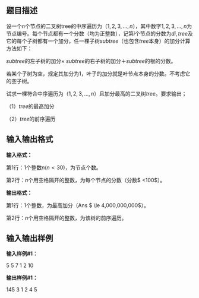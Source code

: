 题目描述
----

设一个$n$个节点的二叉树tree的中序遍历为（$1,2,3,…,n$），其中数字$1,2,3,…,n$为节点编号。每个节点都有一个分数（均为正整数），记第$i$个节点的分数为$di,tree$及它的每个子树都有一个加分，任一棵子树$subtree$（也包含$tree$本身）的加分计算方法如下：

$subtree$的左子树的加分× $subtree$的右子树的加分＋$subtree$的根的分数。

若某个子树为空，规定其加分为$1$，叶子的加分就是叶节点本身的分数。不考虑它的空子树。

试求一棵符合中序遍历为（$1,2,3,…,n$）且加分最高的二叉树$tree$。要求输出；

（1）$tree$的最高加分

（2）$tree$的前序遍历

输入输出格式
------

**输入格式：**  

第$1$行：$1$个整数$n(n<30)$，为节点个数。

第$2$行：$n$个用空格隔开的整数，为每个节点的分数（分数$ <100$）。

**输出格式：**  

第$1$行：$1$个整数，为最高加分（Ans $ \le 4,000,000,000$）。

第$2$行：$n$个用空格隔开的整数，为该树的前序遍历。

输入输出样例
------

**输入样例#1：** 

5
5 7 1 2 10

**输出样例#1：** 

145
3 1 2 4 5